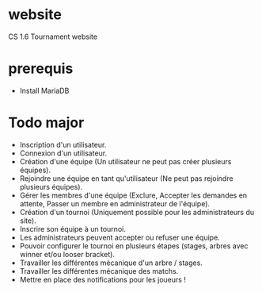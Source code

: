 # website
CS 1.6 Tournament website

# prerequis

- Install MariaDB

# Todo major

- Inscription d'un utilisateur.
- Connexion d'un utilisateur.
- Création d'une équipe (Un utilisateur ne peut pas créer plusieurs équipes).
- Rejoindre une équipe en tant qu'utilisateur (Ne peut pas rejoindre plusieurs équipes).
- Gérer les membres d'une équipe (Exclure, Accepter les demandes en attente, Passer un membre en administrateur de l'équipe).
- Création d'un tournoi (Uniquement possible pour les administrateurs du site).
- Inscrire son équipe à un tournoi.
- Les administrateurs peuvent accepter ou refuser une équipe.
- Pouvoir configurer le tournoi en plusieurs étapes (stages, arbres avec winner et/ou looser bracket).
- Travailler les différentes mécanique d'un arbre / stages.
- Travailler les différentes mécanique des matchs.
- Mettre en place des notifications pour les joueurs !
